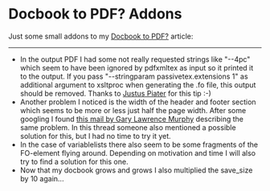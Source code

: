 # Docbook to PDF? Addons

Just some small addons to my <a href="http://weblog.zerokspot.com/posts/330/">Docbook to PDF?</a> article:

-------------------------------

<ul>

<li>In the output PDF I had some not really requested strings like "--4pc" which seem to have been ignored by pdfxmltex as input so it printed it to the output. If you pass "--stringparam passivetex.extensions 1" as additional argument to xsltproc when generating the .fo file, this output should be removed. Thanks to <a href="http://lists.oasis-open.org/archives/docbook-apps/200309/msg00199.html">Justus Piater</a> for this tip :-)</li>

<li>Another problem I noticed is the width of the header and footer section which seems to be more or less just half the page width. After some googling I found <a href="http://lists.oasis-open.org/archives/docbook-apps/200302/msg00338.html">this mail by Gary Lawrence Murphy</a> describing the same problem. In this thread someone also mentioned a possible solution for this, but I had no time to try it yet.</li>

<li>In the case of variablelists there also seem to be some fragments of the FO-element flying around. Depending on motivation and time I will also try to find a solution for this one.</li>

<li>Now that my docbook grows and grows I also multiplied the save_size by 10 again...</li>

</ul>